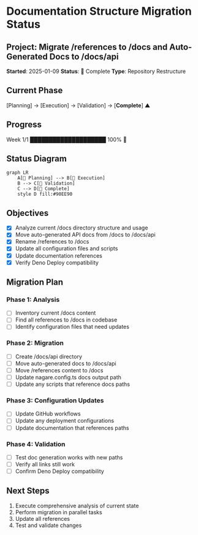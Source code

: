 # Documentation Structure Migration Status

## Project: Migrate /references to /docs and Auto-Generated Docs to /docs/api

**Started**: 2025-01-09 **Status**: 🍃 Complete **Type**: Repository Restructure

## Current Phase

[Planning] → [Execution] → [Validation] → [**Complete**] ▲

## Progress

Week 1/1 ████████████████████ 100% 🍃

## Status Diagram

```mermaid
graph LR
    A[🌱 Planning] --> B[🌿 Execution]
    B --> C[🌳 Validation]
    C --> D[🍃 Complete]
    style D fill:#90EE90
```

## Objectives

- [x] Analyze current /docs directory structure and usage
- [x] Move auto-generated API docs from /docs to /docs/api
- [x] Rename /references to /docs
- [x] Update all configuration files and scripts
- [x] Update documentation references
- [x] Verify Deno Deploy compatibility

## Migration Plan

### Phase 1: Analysis

- [ ] Inventory current /docs content
- [ ] Find all references to /docs in codebase
- [ ] Identify configuration files that need updates

### Phase 2: Migration

- [ ] Create /docs/api directory
- [ ] Move auto-generated docs to /docs/api
- [ ] Move /references content to /docs
- [ ] Update nagare.config.ts docs output path
- [ ] Update any scripts that reference docs paths

### Phase 3: Configuration Updates

- [ ] Update GitHub workflows
- [ ] Update any deployment configurations
- [ ] Update documentation that references paths

### Phase 4: Validation

- [ ] Test doc generation works with new paths
- [ ] Verify all links still work
- [ ] Confirm Deno Deploy compatibility

## Next Steps

1. Execute comprehensive analysis of current state
2. Perform migration in parallel tasks
3. Update all references
4. Test and validate changes
